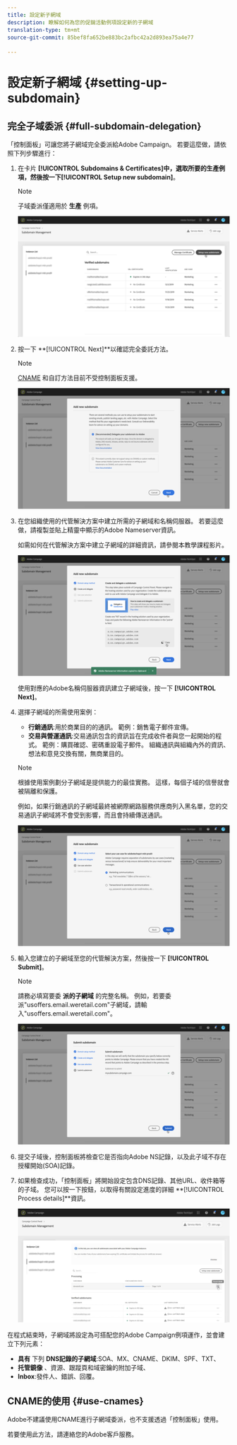 ```yaml
---
title: 設定新子網域
description: 瞭解如何為您的促銷活動例項設定新的子網域
translation-type: tm+mt
source-git-commit: 85bef8fa652be883bc2afbc42a2d893ea75a4e77

---
```



# 設定新子網域 {#setting-up-subdomain}

## 完全子域委派 {#full-subdomain-delegation}

「控制面板」可讓您將子網域完全委派給Adobe Campaign。 若要這麼做，請依照下列步驟進行：

1. 在卡片 **[!UICONTROL Subdomains & Certificates]**中，選取所要的生產例項，然後按一下**[!UICONTROL Setup new subdomain]**。

   >[!NOTE]
   >
   >子域委派僅適用於 **生產** 例項。

   ![](assets/subdomain1.png)

1. 按一下 **[!UICONTROL Next]**以確認完全委託方法。

   >[!NOTE]
   >
   >[CNAME](#use-cnames) 和自訂方法目前不受控制面板支援。

   ![](assets/subdomain3.png)

1. 在您組織使用的代管解決方案中建立所需的子網域和名稱伺服器。 若要這麼做，請複製並貼上精靈中顯示的Adobe Nameserver資訊。

   如需如何在代管解決方案中建立子網域的詳細資訊，請參閱本教學課程影片。

   ![](assets/subdomain4.png)

   使用對應的Adobe名稱伺服器資訊建立子網域後，按一下 **[!UICONTROL Next]**。

1. 選擇子網域的所需使用案例：

   * **行銷通訊**:用於商業目的的通訊。 範例：銷售電子郵件宣傳。
   * **交易與營運通訊**:交易通訊包含的資訊旨在完成收件者與您一起開始的程式。 範例：購買確認、密碼重設電子郵件。 組織通訊與組織內外的資訊、想法和意見交換有關，無商業目的。
   >[!NOTE]
   >
   >根據使用案例劃分子網域是提供能力的最佳實務。 這樣，每個子域的信譽就會被隔離和保護。
   >
   >例如，如果行銷通訊的子網域最終被網際網路服務供應商列入黑名單，您的交易通訊子網域將不會受到影響，而且會持續傳送通訊。

   ![](assets/subdomain5.png)

1. 輸入您建立的子網域至您的代管解決方案，然後按一下 **[!UICONTROL Submit]**。

   >[!NOTE]
   >
   > 請務必填寫要委 **派的子網域** 的完整名稱。 例如，若要委派&quot;usoffers.email.weretail.com&quot;子網域，請輸入&quot;usoffers.email.weretail.com&quot;。

   ![](assets/subdomain6.png)

1. 提交子域後，控制面板將檢查它是否指向Adobe NS記錄，以及此子域不存在授權開始(SOA)記錄。

1. 如果檢查成功，「控制面板」將開始設定包含DNS記錄、其他URL、收件箱等的子域。 您可以按一下按鈕，以取得有關設定進度的詳細 **[!UICONTROL Process details]**資訊。

   ![](assets/subdomain7.png)

在程式結束時，子網域將設定為可搭配您的Adobe Campaign例項運作，並會建立下列元素：

* **具有** 下列 **DNS記錄的子網域**:SOA、MX、CNAME、DKIM、SPF、TXT、
* **托管鏡像** 、資源、跟蹤頁和域密鑰的附加子域、
* **Inbox**:發件人、錯誤、回覆。

## CNAME的使用 {#use-cnames}

Adobe不建議使用CNAME進行子網域委派，也不支援透過「控制面板」使用。

若要使用此方法，請連絡您的Adobe客戶服務。
